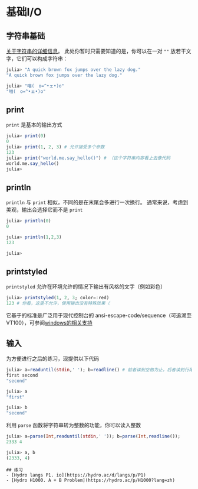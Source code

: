 # 基础I/O
## 字符串基础
[关于字符串的详细信息](string.md)。
此处你暂时只需要知道的是，你可以在一对 `""` 放若干文字，它们可以构成字符串：
```jl
julia> "A quick brown fox jumps over the lazy dog."
"A quick brown fox jumps over the lazy dog."

julia> "喵(　o=^•ェ•)o"
"喵(　o=^•ェ•)o"
```

## print
`print` 是基本的输出方式
```jl
julia> print(0)
0
julia> print(1, 2, 3) # 允许接受多个参数
123
julia> print("world.me.say_hello()") # （这个字符串内容看上去像代码
world.me.say_hello()
julia>
```

## println
`println` 与 `print` 相似，不同的是在末尾会多进行一次换行。
通常来说，考虑到美观，输出会选择它而不是 `print`
```jl
julia> println(0)
0

julia> println(1,2,3)
123

julia>
```

## printstyled
`printstyled` 允许在环境允许的情况下输出有风格的文字（例如彩色）
```jl
julia> printstyled(1, 2, 3; color=:red)
123 # 你看，这里不允许，使用输出没有特殊效果（
```

它基于的标准是广泛用于现代控制台的 ansi-escape-code/sequence（可追溯至 VT100），可参阅[windows的相关支持](https://docs.microsoft.com/zh-CN/windows/console/console-virtual-terminal-sequences)

## 输入
为方便进行之后的练习，现提供以下代码
```jl
julia> a=readuntil(stdin,' '); b=readline() # 前者读到空格为止，后者读到行尾
first second
"second"

julia> a
"first"

julia> b
"second"
```

利用 `parse` 函数将字符串转为整数的功能，你可以读入整数
```jl
julia> a=parse(Int,readuntil(stdin,' ')); b=parse(Int,readline());
2333 4

julia> a, b
(2333, 4)
```

```is-newbie
## 练习
- [Hydro langs P1. io](https://hydro.ac/d/langs/p/P1)
- [Hydro H1000. A + B Problem](https://hydro.ac/p/H1000?lang=zh)
```
